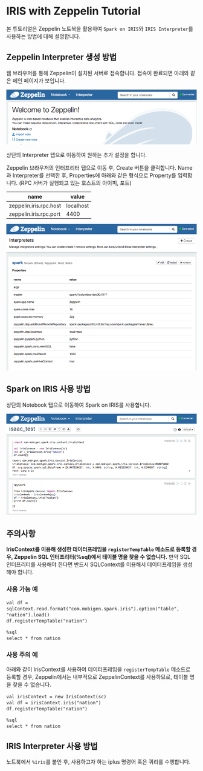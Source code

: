 # IRIS with Zeppelin Tutorial

본 튜토리얼은 Zeppelin 노트북을 활용하여 `Spark on IRIS`와 `IRIS Interpreter`를 사용하는 방법에 대해 설명합니다.

## Zeppelin Interpreter 생성 방법
웹 브라우저를 통해 Zeppelin이 설치된 서버로 접속합니다. 접속이 완료되면 아래와 같은 메인 페이지가 보입니다.

![Zeppelin 메인 페이지](images/001.zeppelin_main.png)

상단의 Interpreter 탭으로 이동하여 원하는 추가 설정을 합니다.

Zeppelin 브라우저의 인터프리터 탭으로 이동 후, Create 버튼을 클릭합니다.
Name과 Interpreter를 선택한 후, Properties에 아래와 같은 형식으로 Property를 입력합니다.
(RPC 서버가 실행되고 있는 호스트의 아이피, 포트)

|name|value|
|---|---|
|zeppelin.iris.rpc.host|localhost|
|zeppelin.iris.rpc.port|4400|

![Zeppelin 인터프리터](images/002.zeppelin_interpreter.png)

## Spark on IRIS 사용 방법

상단의 Notebook 탭으로 이동하여 Spark on IRIS를 사용합니다.

![Zeppelin 노트북](images/003.zeppelin_notebook.png)

## 주의사항
**IrisContext를 이용해 생성한 데이터프레임을 `registerTempTable` 메소드로 등록할 경우, Zeppelin SQL 인터프리터(%sql)에서 테이블 명을 찾을 수 없습니다.** 만약 SQL 인터프리터를 사용해야 한다면 반드시 SQLContext를 이용해서 데이터프레임을 생성해야 합니다.

### 사용 가능 예
```
val df = sqlContext.read.format("com.mobigen.spark.iris").option("table", "nation").load()
df.registerTempTable("nation")
```
```
%sql
select * from nation
```

### 사용 주의 예
아래와 같이 IrisContext를 사용하여 데이터프레임을 `registerTempTable` 메소드로 등록할 경우, Zeppelin에서는 내부적으로 ZeppelinContext를 사용하므로, 테이블 명을 찾을 수 없습니다.
```
val irisContext = new IrisContext(sc)
val df = irisContext.iris("nation")
df.registerTempTable("nation")
```
```
%sql
select * from nation
```

## IRIS Interpreter 사용 방법
노트북에서 `%iris`를 붙인 후, 사용하고자 하는 iplus 명령어 혹은 쿼리를 수행합니다.